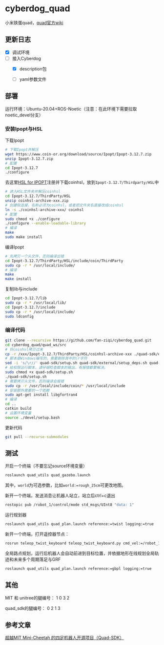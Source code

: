 # cyberdog_quad

小米铁蛋quad，[quad官方wiki](https://github.com/robomechanics/quad-sdk/wiki/)

## 更新日志

- [x] 调试环境
- [ ] 接入Cyberdog
  - [x] description包
  - [ ] yaml参数文件


## 部署

运行环境：Ubuntu-20.04+ROS-Noetic（注意：在此环境下需要拉取noetic_devel分支）

### 安装Ipopt与HSL

下载Ipopt

```bash
# 下载Ipopt并解压
wget https://www.coin-or.org/download/source/Ipopt/Ipopt-3.12.7.zip 
unzip Ipopt-3.12.7.zip 
# 配置
cd Ipopt-3.12.7
./configure
```

去这里[HSL for IPOPT](http://www.hsl.rl.ac.uk/ipopt/)注册并下载coinhsl，放到`Ipopt-3.12.7/Thirdparty/HSL`中

```bash
# 进入HSL文件夹并解压coinhsl
cd Ipopt-3.12.7/ThirdParty/HSL
unzip coinhsl-archive-xxx.zip
# 创建软连接，名称必须为coinhsl，或者把文件夹名直接改成coinhsl
ln -s ./coinhsl-archive-xxx/ coinhsl
# 配置
sudo chmod +x ./configure
./configure --enable-loadable-library
# 编译
make
sudo make install
```

编译Ipopt

```bash
# 先拷贝一个头文件，否则编译出错
cd Ipopt-3.12.7/ThirdParty/HSL/include/coin/ThirdParty
sudo cp -r * /usr/local/include/
# 编译
make
make install
```

复制lib与include

```bash
cd Ipopt-3.12.7/lib
sudo cp -r * /usr/local/lib/ 
cd Ipopt-3.12.7/include
sudo cp -r * /usr/local/include/ 
sudo ldconfig
```

### 编译代码

```bash
git clone --recursive https://github.com/fan-ziqi/cyberdog_quad.git
cd cyberdog_quad/quad_ws/src
# 将coinhsl拷贝过来
cp -r /xxx/Ipopt-3.12.7/ThirdParty/HSL/coinhsl-archive-xxx ./quad-sdk/external/ipopt/coinhsl
# 脚本是Windows编写的，需要删除其中的\r字符
sed -i 's/\r//' quad-sdk/setup.sh quad-sdk/external/setup_deps.sh quad-sdk/quad_simulator/setup_deps.sh
# 给权限运行脚本，请仔细检查脚本的输出，有报错都要解决。
sudo chmod +x quad-sdk/setup.sh 
./quad-sdk/setup.sh 
# 需要拷贝头文件，否则编译会报错
sudo cp -r /usr/local/include/coin/* /usr/local/include
# 安装额外需要的一个依赖
sudo apt-get install libgfortran4
# 编译
cd ..
catkin build
# 设置环境变量
source ./devel/setup.bash
```

更新代码

```bash
git pull --recurse-submodules
```

## 测试

开启一个终端（不要忘记source环境变量）

```bash
roslaunch quad_utils quad_gazebo.launch
```

其中，`world`为可选参数，比如`world:=rough_25cm`可更改地图。

新开一个终端，发送消息让机器人站立，站立后ctrl+c退出

```bash
rostopic pub /robot_1/control/mode std_msgs/UInt8 "data: 1"
```

运行规划器

```bash
roslaunch quad_utils quad_plan.launch reference:=twist logging:=true
```

新开一个终端，打开遥控器节点：

```bash
rosrun teleop_twist_keyboard teleop_twist_keyboard.py cmd_vel:=/robot_1/cmd_vel
```

全局路点规划，运行后机器人会自动前进到目标位置，并依据地形在线规划全局轨迹和未来多个周期落足与GRF

```bash
roslaunch quad_utils quad_plan.launch reference:=gbpl logging:=true
```

## 其他

MIT 和 unitree的腿编号：
1   0
3   2

quad_sdk的腿编号：
0   2
1   3

## 参考文章

[超越MIT Mini-Cheetah 的四足机器人开源项目（Quad-SDK）](https://zhuanlan.zhihu.com/p/522218252)